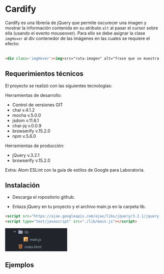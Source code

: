 # Cardify

Cardify es una librería de jQuery que permite oscurecer una imagen y mostrar la información contenida en su atributo ```alt``` al pasar el cursor sobre ella (usando el evento mouseover). Para ello se debe asignar la clase ```imgHover``` al div contenedor de las imágenes en las cuales se requiere el efecto:

```html

<div class='imgHover'><img>src="ruta-imagen" alt="frase que se muestra al pasar el mouse"</img></div>

```

## Requerimientos técnicos

El proyecto se realizó con las siguientes tecnologías:

Herramientas de desarrollo:
+ Control de versiones GIT
+ chai v.4.1.2
+ mocha v.5.0.0
+ jsdom v.11.6.1
+ chai-jq v.0.0.9
+ browserify v.15.2.0
+ npm v.5.6.0

Herramientas de producción:
+ jQuery v.3.2.1
+ browserify v.15.2.0

Extra: Atom ESLint con la guía de estilos de Google para Laboratoria.

## Instalación

- Descarga el ropositorio github.

- Enlaza jQuery en tu proyecto y el archivo main.js en la carpeta lib.

```html
<script src="https://ajax.googleapis.com/ajax/libs/jquery/3.2.1/jquery.min.js"></script>
<script type="text/javascript" src="./lib/main.js"></script>
```
![](assets\img\imagen.png)

## Ejemplos

